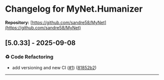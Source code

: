 # Changelog for MyNet.Humanizer

**Repository:** [https://github.com/sandre58/MyNet](https://github.com/sandre58/MyNet)




## [5.0.33] - 2025-09-08


### ♻️ Code Refactoring

- add versioning and new CI ([#1](https://github.com/sandre58/MyNet/issues/1)) ([81852b2](https://github.com/sandre58/MyNet/commit/81852b2d63ece675b59e57a9497bec3fd444f95b))











---

